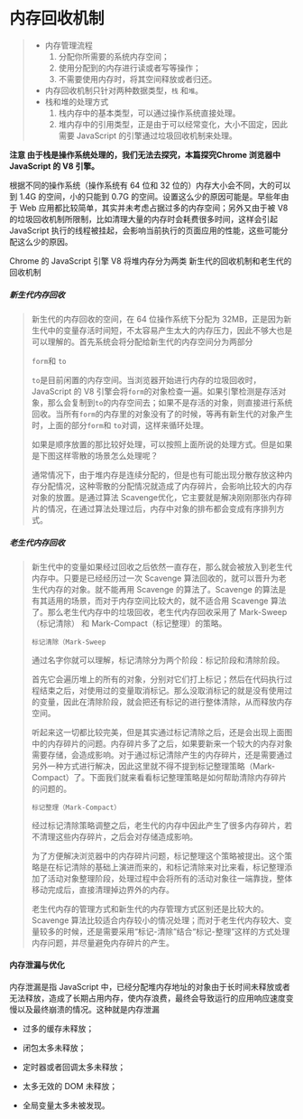 # 内存回收机制

> - 内存管理流程 
>   1. 分配你所需要的系统内存空间；
>   2. 使用分配到的内存进行读或者写等操作；
>   3. 不需要使用内存时，将其空间释放或者归还。
> - 内存回收机制只针对两种数据类型，`栈` 和`堆`。
> - 栈和堆的处理方式
>   1. 栈内存中的基本类型，可以通过操作系统直接处理。
>   2. 堆内存中的引用类型，正是由于可以经常变化，大小不固定，因此需要 JavaScript 的引擎通过垃圾回收机制来处理。

**注意 由于栈是操作系统处理的，我们无法去探究，本篇探究Chrome 浏览器中JavaScript 的 V8 引擎。**

根据不同的操作系统（操作系统有 64 位和 32 位的）内存大小会不同，大的可以到 1.4G 的空间，小的只能到 0.7G 的空间。设置这么少的原因可能是。早些年由于 Web 应用都比较简单，其实并未考虑占据过多的内存空间；另外又由于被 V8 的垃圾回收机制所限制，比如清理大量的内存时会耗费很多时间，这样会引起 JavaScript 执行的线程被挂起，会影响当前执行的页面应用的性能，这些可能分配这么少的原因。

Chrome 的 JavaScript 引擎 V8 将堆内存分为两类 新生代的回收机制和老生代的回收机制

##### 新生代内存回收

> 新生代的内存回收的空间，在 64 位操作系统下分配为 32MB，正是因为新生代中的变量存活时间短，不太容易产生太大的内存压力，因此不够大也是可以理解的。首先系统会将分配给新生代的内存空间分为两部分 
>
> `form`和 `to`
>
>  `to`是目前闲置的内存空间。当浏览器开始进行内存的垃圾回收时，JavaScript 的 V8 引擎会将`form`的对象检查一遍。如果引擎检测是存活对象，那么会复制到`to`的内存空间去；如果不是存活的对象，则直接进行系统回收。当所有`form`的内存里的对象没有了的时候，等再有新生代的对象产生时，上面的部分`form`和 `to`对调，这样来循环处理。
>
> 如果是顺序放置的那比较好处理，可以按照上面所说的处理方式。但是如果是下图这样零散的场景怎么处理呢？
>
> 通常情况下，由于堆内存是连续分配的，但是也有可能出现分散存放这种内存分配情况，这种零散的分配情况就造成了内存碎片，会影响比较大的内存对象的放置。是通过算法 Scavenge优化，它主要就是解决刚刚那张内存碎片的情况，在通过算法处理过后，内存中对象的排布都会变成有序排列方式。

##### 老生代内存回收

> 新生代中的变量如果经过回收之后依然一直存在，那么就会被放入到老生代内存中。只要是已经经历过一次 Scavenge 算法回收的，就可以晋升为老生代内存的对象。就不能再用 Scavenge 的算法了。Scavenge 的算法是有其适用的场景，而对于内存空间比较大的，就不适合用 Scavenge 算法了。那么老生代内存中的垃圾回收，老生代内存回收采用了 Mark-Sweep（标记清除） 和 Mark-Compact（标记整理）的策略。
>
> `标记清除（Mark-Sweep`
>
> 通过名字你就可以理解，标记清除分为两个阶段：标记阶段和清除阶段。
>
> 首先它会遍历堆上的所有的对象，分别对它们打上标记；然后在代码执行过程结束之后，对使用过的变量取消标记。那么没取消标记的就是没有使用过的变量，因此在清除阶段，就会把还有标记的进行整体清除，从而释放内存空间。
>
> 听起来这一切都比较完美，但是其实通过标记清除之后，还是会出现上面图中的内存碎片的问题。内存碎片多了之后，如果要新来一个较大的内存对象需要存储，会造成影响。对于通过标记清除产生的内存碎片，还是需要通过另外一种方式进行解决，因此这里就不得不提到标记整理策略（Mark-Compact）了。下面我们就来看看标记整理策略是如何帮助清除内存碎片的问题的。
>
> `标记整理（Mark-Compact）`
>
> 经过标记清除策略调整之后，老生代的内存中因此产生了很多内存碎片，若不清理这些内存碎片，之后会对存储造成影响。
>
> 为了方便解决浏览器中的内存碎片问题，标记整理这个策略被提出。这个策略是在标记清除的基础上演进而来的，和标记清除来对比来看，标记整理添加了活动对象整理阶段，处理过程中会将所有的活动对象往一端靠拢，整体移动完成后，直接清理掉边界外的内存。
>
> 老生代内存的管理方式和新生代的内存管理方式区别还是比较大的。Scavenge 算法比较适合内存较小的情况处理；而对于老生代内存较大、变量较多的时候，还是需要采用“标记-清除”结合“标记-整理”这样的方式处理内存问题，并尽量避免内存碎片的产生。



#### 内存泄漏与优化

内存泄漏是指 JavaScript 中，已经分配堆内存地址的对象由于长时间未释放或者无法释放，造成了长期占用内存，使内存浪费，最终会导致运行的应用响应速度变慢以及最终崩溃的情况。这种就是内存泄漏

- 过多的缓存未释放；

- 闭包太多未释放；

- 定时器或者回调太多未释放；

- 太多无效的 DOM 未释放；

- 全局变量太多未被发现。

  

  

  

  